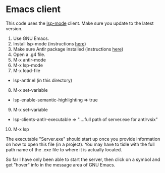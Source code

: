 # Emacs client

This code uses the [lsp-mode](https://github.com/emacs-lsp/lsp-mode) client. Make sure you update
to the latest version.

1) Use GNU Emacs.
2) Install lsp-mode (instructions [here](https://emacs-lsp.github.io/lsp-mode/page/installation/))
3) Make sure Antlr package installed (instructions [here](https://sourceforge.net/projects/antlr-mode/))
4) Open a .g4 file.
5) M-x antlr-mode
6) M-x lsp-mode
7) M-x load-file
  * lsp-antlr.el (in this directory)
8) M-x set-variable
  * lsp-enable-semantic-highlighting => true
9) M-x set-variable
  * lsp-clients-antlr-executable => "....full path of server.exe for antlrvsix"
10) M-x lsp

The executable "Server.exe" should start up once you provide information on how to open this file (in a project).
You may have to tidle with the full path name of the .exe file to where it is actually located.

So far I have only been able to start the server, then click on a symbol and get "hover" info in the
message area of GNU Emacs.
